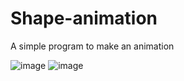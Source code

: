 # Shape-animation
A simple program to make an animation

![image](https://github.com/Coder-5657/Shape-animation/assets/157788773/24d4db53-9d07-43b7-92ef-852e0d6ee923)
![image](https://github.com/Coder-5657/Shape-animation/assets/157788773/ee0f1d08-6ccf-4741-80ee-c824fa596c99)


